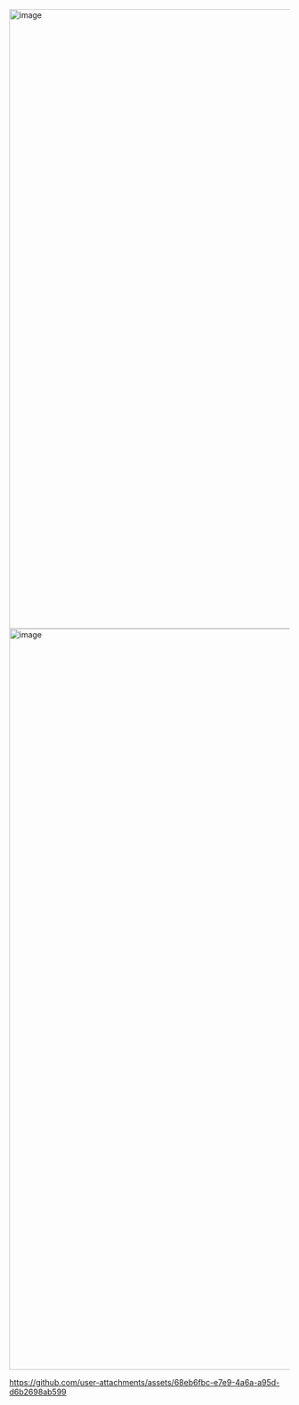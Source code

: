 
<img width="1112" alt="image" src="https://github.com/user-attachments/assets/31759fee-2590-450c-a941-1ab075ff2055">

<img width="1330" alt="image" src="https://github.com/user-attachments/assets/8265a068-b5bb-4efd-b534-7015fc5e4106">

https://github.com/user-attachments/assets/68eb6fbc-e7e9-4a6a-a95d-d6b2698ab599
